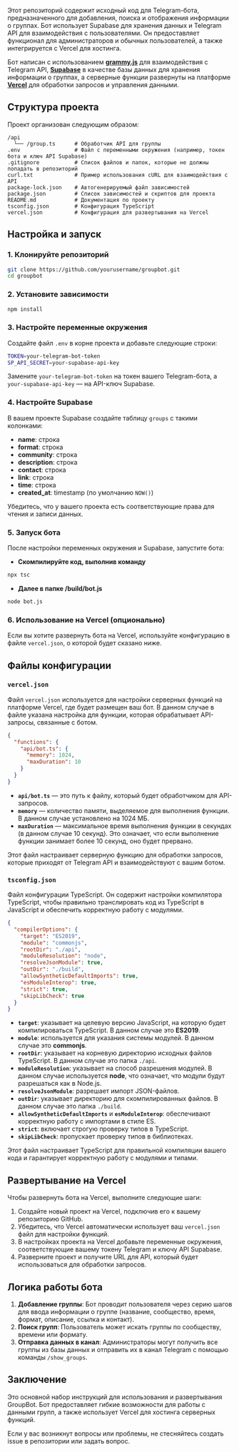 Этот репозиторий содержит исходный код для Telegram-бота, предназначенного для добавления, поиска и отображения информации о группах. Бот использует Supabase для хранения данных и Telegram API для взаимодействия с пользователями. Он предоставляет функционал для администраторов и обычных пользователей, а также интегрируется с Vercel для хостинга.

Бот написан с использованием [**grammy.js**](https://grammy.dev/) для взаимодействия с Telegram API, [**Supabase**](https://supabase.com/) в качестве базы данных для хранения информации о группах, а серверные функции развернуты на платформе [**Vercel**](https://vercel.com/) для обработки запросов и управления данными.

## Структура проекта

Проект организован следующим образом:

```
/api
  └── /group.ts      # Обработчик API для группы
.env                 # Файл с переменными окружения (например, токен бота и ключ API Supabase)
.gitignore           # Список файлов и папок, которые не должны попадать в репозиторий
curl.txt             # Пример использования cURL для взаимодействия с API
package-lock.json    # Автогенерируемый файл зависимостей
package.json         # Список зависимостей и скриптов для проекта
README.md            # Документация по проекту
tsconfig.json        # Конфигурация TypeScript
vercel.json          # Конфигурация для развертывания на Vercel
```

## Настройка и запуск

### 1. Клонируйте репозиторий

```bash
git clone https://github.com/yourusername/groupbot.git
cd groupbot
```

### 2. Установите зависимости

```bash
npm install
```

### 3. Настройте переменные окружения

Создайте файл `.env` в корне проекта и добавьте следующие строки:

```bash
TOKEN=your-telegram-bot-token
SP_API_SECRET=your-supabase-api-key
```

Замените `your-telegram-bot-token` на токен вашего Telegram-бота, а `your-supabase-api-key` — на API-ключ Supabase.

### 4. Настройте Supabase

В вашем проекте Supabase создайте таблицу `groups` с такими колонками:

- **name**: строка
- **format**: строка
- **community**: строка
- **description**: строка
- **contact**: строка
- **link**: строка
- **time**: строка
- **created_at**: timestamp (по умолчанию `NOW()`)

Убедитесь, что у вашего проекта есть соответствующие права для чтения и записи данных.

### 5. Запуск бота

После настройки переменных окружения и Supabase, запустите бота:

- **Скомпилируйте код, выполнив команду**
```bash
npx tsc
```

- **Далее в папке /build/bot.js**

```bash
node bot.js
```

### 6. Использование на Vercel (опционально)

Если вы хотите развернуть бота на Vercel, используйте конфигурацию в файле `vercel.json`, о которой будет сказано ниже.

## Файлы конфигурации

### `vercel.json`

Файл `vercel.json` используется для настройки серверных функций на платформе Vercel, где будет размещен ваш бот. В данном случае в файле указана настройка для функции, которая обрабатывает API-запросы, связанные с ботом.

```json
{
  "functions": {
    "api/bot.ts": {
      "memory": 1024,
      "maxDuration": 10
    }
  }
}
```

- **`api/bot.ts`** — это путь к файлу, который будет обработчиком для API-запросов.
- **`memory`** — количество памяти, выделяемое для выполнения функции. В данном случае установлено на 1024 МБ.
- **`maxDuration`** — максимальное время выполнения функции в секундах (в данном случае 10 секунд). Это означает, что если выполнение функции занимает более 10 секунд, оно будет прервано.

Этот файл настраивает серверную функцию для обработки запросов, которые приходят от Telegram API и взаимодействуют с вашим ботом.

### `tsconfig.json`

Файл конфигурации TypeScript. Он содержит настройки компилятора TypeScript, чтобы правильно транслировать код из TypeScript в JavaScript и обеспечить корректную работу с модулями.

```json
{
  "compilerOptions": {
    "target": "ES2019",
    "module": "commonjs",
    "rootDir": "./api",
    "moduleResolution": "node",
    "resolveJsonModule": true,
    "outDir": "./build",
    "allowSyntheticDefaultImports": true,
    "esModuleInterop": true,
    "strict": true,
    "skipLibCheck": true
  }
}
```

- **`target`**: указывает на целевую версию JavaScript, на которую будет компилироваться TypeScript. В данном случае это **ES2019**.
- **`module`**: используется для указания системы модулей. В данном случае это **commonjs**.
- **`rootDir`**: указывает на корневую директорию исходных файлов TypeScript. В данном случае это папка `./api`.
- **`moduleResolution`**: указывает на способ разрешения модулей. В данном случае используется **node**, что означает, что модули будут разрешаться как в Node.js.
- **`resolveJsonModule`**: разрешает импорт JSON-файлов.
- **`outDir`**: указывает директорию для скомпилированных файлов. В данном случае это папка `./build`.
- **`allowSyntheticDefaultImports`** и **`esModuleInterop`**: обеспечивают корректную работу с импортами в стиле ES.
- **`strict`**: включает строгую проверку типов в TypeScript.
- **`skipLibCheck`**: пропускает проверку типов в библиотеках.

Этот файл настраивает TypeScript для правильной компиляции вашего кода и гарантирует корректную работу с модулями и типами.

## Развертывание на Vercel

Чтобы развернуть бота на Vercel, выполните следующие шаги:

1. Создайте новый проект на Vercel, подключив его к вашему репозиторию GitHub.
2. Убедитесь, что Vercel автоматически использует ваш `vercel.json` файл для настройки функций.
3. В настройках проекта на Vercel добавьте переменные окружения, соответствующие вашему токену Telegram и ключу API Supabase.
4. Разверните проект и получите URL для API, который будет использоваться для обработки запросов.

## Логика работы бота

1. **Добавление группы**: Бот проводит пользователя через серию шагов для ввода информации о группе (название, сообщество, время, формат, описание, ссылка и контакт).
2. **Поиск групп**: Пользователь может искать группы по сообществу, времени или формату.
3. **Отправка данных в канал**: Администраторы могут получить все группы из базы данных и отправить их в канал Telegram с помощью команды `/show_groups`.

## Заключение

Это основной набор инструкций для использования и развертывания GroupBot. Бот предоставляет гибкие возможности для работы с данными групп, а также использует Vercel для хостинга серверных функций.

Если у вас возникнут вопросы или проблемы, не стесняйтесь создать issue в репозитории или задать вопрос.